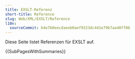 ```yaml
---
title: EXSLT-Referenz
short-title: Reference
slug: Web/XML/EXSLT/Reference
l10n:
  sourceCommit: b4e7b0eecdaeeb0aef9323dc441e79b7aa48ff06
---
```


Diese Seite listet Referenzen für EXSLT auf.

{{SubPagesWithSummaries}}
